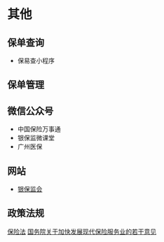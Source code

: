 # 其他

## 保单查询

* 保易查小程序

## 保单管理

## 微信公众号

* 中国保险万事通
* 银保监微课堂
* 广州医保

## 网站

* [银保监会](http://www.cbirc.gov.cn/cn/index.html)

## 政策法规

[保险法](http://www.cbirc.gov.cn/cn/doc/9103/910303/91030301/7A1ECF7F2CA8409480517E2BE1757723.html)
[国务院关于加快发展现代保险服务业的若干意见](http://www.gov.cn/zhengce/content/2014-08/13/content_8977.htm)

